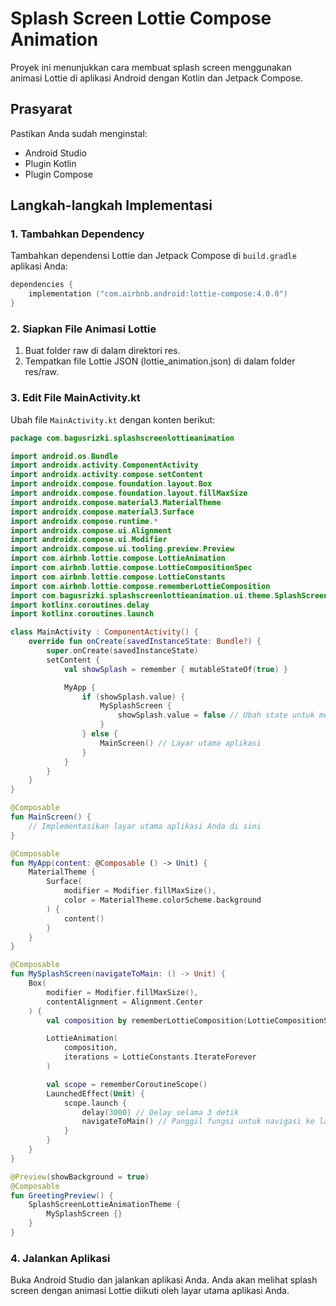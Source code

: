 # Splash Screen Lottie Compose Animation

Proyek ini menunjukkan cara membuat splash screen menggunakan animasi Lottie di aplikasi Android dengan Kotlin dan Jetpack Compose.

## Prasyarat

Pastikan Anda sudah menginstal:

- Android Studio
- Plugin Kotlin
- Plugin Compose

## Langkah-langkah Implementasi

### 1. Tambahkan Dependency

Tambahkan dependensi Lottie dan Jetpack Compose di `build.gradle` aplikasi Anda:

```kotlin
dependencies {
    implementation ("com.airbnb.android:lottie-compose:4.0.0")
}
```
### 2. Siapkan File Animasi Lottie

1. Buat folder raw di dalam direktori res.
2. Tempatkan file Lottie JSON (lottie_animation.json) di dalam folder res/raw.

### 3. Edit File MainActivity.kt
Ubah file `MainActivity.kt` dengan konten berikut:

```kotlin
package com.bagusrizki.splashscreenlottieanimation

import android.os.Bundle
import androidx.activity.ComponentActivity
import androidx.activity.compose.setContent
import androidx.compose.foundation.layout.Box
import androidx.compose.foundation.layout.fillMaxSize
import androidx.compose.material3.MaterialTheme
import androidx.compose.material3.Surface
import androidx.compose.runtime.*
import androidx.compose.ui.Alignment
import androidx.compose.ui.Modifier
import androidx.compose.ui.tooling.preview.Preview
import com.airbnb.lottie.compose.LottieAnimation
import com.airbnb.lottie.compose.LottieCompositionSpec
import com.airbnb.lottie.compose.LottieConstants
import com.airbnb.lottie.compose.rememberLottieComposition
import com.bagusrizki.splashscreenlottieanimation.ui.theme.SplashScreenLottieAnimationTheme
import kotlinx.coroutines.delay
import kotlinx.coroutines.launch

class MainActivity : ComponentActivity() {
    override fun onCreate(savedInstanceState: Bundle?) {
        super.onCreate(savedInstanceState)
        setContent {
            val showSplash = remember { mutableStateOf(true) }

            MyApp {
                if (showSplash.value) {
                    MySplashScreen {
                        showSplash.value = false // Ubah state untuk menyembunyikan splash screen
                    }
                } else {
                    MainScreen() // Layar utama aplikasi
                }
            }
        }
    }
}

@Composable
fun MainScreen() {
    // Implementasikan layar utama aplikasi Anda di sini
}

@Composable
fun MyApp(content: @Composable () -> Unit) {
    MaterialTheme {
        Surface(
            modifier = Modifier.fillMaxSize(),
            color = MaterialTheme.colorScheme.background
        ) {
            content()
        }
    }
}

@Composable
fun MySplashScreen(navigateToMain: () -> Unit) {
    Box(
        modifier = Modifier.fillMaxSize(),
        contentAlignment = Alignment.Center
    ) {
        val composition by rememberLottieComposition(LottieCompositionSpec.RawRes(R.raw.splash_animation))

        LottieAnimation(
            composition,
            iterations = LottieConstants.IterateForever
        )

        val scope = rememberCoroutineScope()
        LaunchedEffect(Unit) {
            scope.launch {
                delay(3000) // Delay selama 3 detik
                navigateToMain() // Panggil fungsi untuk navigasi ke layar utama
            }
        }
    }
}

@Preview(showBackground = true)
@Composable
fun GreetingPreview() {
    SplashScreenLottieAnimationTheme {
        MySplashScreen {}
    }
}

```

### 4. Jalankan Aplikasi
Buka Android Studio dan jalankan aplikasi Anda. Anda akan melihat splash screen dengan animasi Lottie diikuti oleh layar utama aplikasi Anda.
